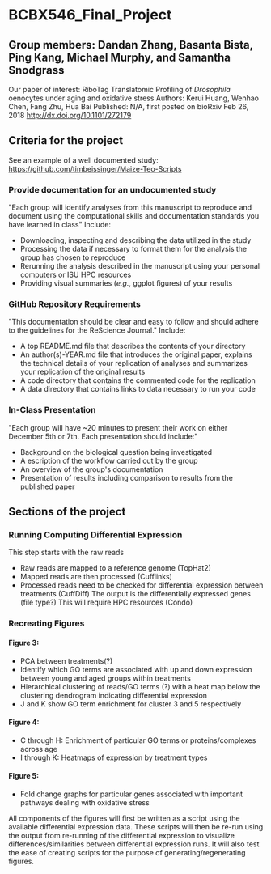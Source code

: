 # BCBX546_Final_Project
## Group members: Dandan Zhang, Basanta Bista, Ping Kang, Michael Murphy, and Samantha Snodgrass
Our paper of interest: RiboTag Translatomic Profiling of _Drosophila_ oenocytes under aging and oxidative stress
Authors: Kerui Huang, Wenhao Chen, Fang Zhu, Hua Bai
Published: N/A, first posted on bioRxiv Feb 26, 2018
http://dx.doi.org/10.1101/272179

## Criteria for the project
See an example of a well documented study: https://github.com/timbeissinger/Maize-Teo-Scripts
### Provide documentation for an undocumented study
"Each group will identify analyses from this manuscript to reproduce and document using the computational skills and documentation standards you have learned in class"
Include: 
* Downloading, inspecting and describing the data utilized in the study
* Processing the data if necessary to format them for the analysis the group has chosen to reproduce
* Rerunning the analysis described in the manuscript using your personal computers or ISU HPC resources
* Providing visual summaries (_e.g._, ggplot figures) of your results

### GitHub Repository Requirements
"This documentation should be clear and easy to follow and should adhere to the guidelines for the ReScience Journal."
Include:
* A top README.md file that describes the contents of your directory
* An author(s)-YEAR.md file that introduces the original paper, explains the technical details of your replication of analyses and summarizes your replication of the original results
* A code directory that contains the commented code for the replication
* A data directory that contains links to data necessary to run your code

### In-Class Presentation
"Each group will have ~20 minutes to present their work on either December 5th or 7th. Each presentation should include:"
* Background on the biological question being investigated
* A escription of the workflow carried out by the group
* An overview of the group's documentation
* Presentation of results including comparison to results from the published paper

## Sections of the project
### Running Computing Differential Expression
This step starts with the raw reads
* Raw reads are mapped to a reference genome (TopHat2)
* Mapped reads are then processed (Cufflinks)
* Processed reads need to be checked for differential expression between treatments (CuffDiff)
The output is the differentially expressed genes (file type?)
This will require HPC resources (Condo)

### Recreating Figures
#### Figure 3:
* PCA between treatments(?)
* Identify which GO terms are associated with up and down expression between young and aged groups within treatments
* Hierarchical clustering of reads/GO terms (?) with a heat map below the clustering dendrogram indicating differential expression
* J and K show GO term enrichment for cluster 3 and 5 respectively
#### Figure 4:
* C through H: Enrichment of particular GO terms or proteins/complexes across age
* I through K: Heatmaps of expression by treatment types
#### Figure 5:
* Fold change graphs for particular genes associated with important pathways dealing with oxidative stress

All components of the figures will first be written as a script using the available differential expression data. These scripts will then be re-run using the output from re-running of the differential expression to visualize differences/similarities between differential expression runs. It will also test the ease of creating scripts for the purpose of generating/regenerating figures.  
